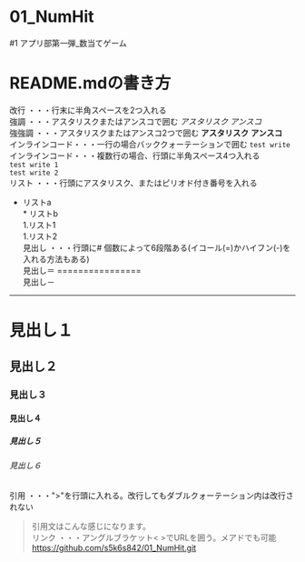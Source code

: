 # 01_NumHit
#1 アプリ部第一弾_数当てゲーム

# README.mdの書き方
  改行            ・・・行末に半角スペースを2つ入れる  
  強調            ・・・アスタリスクまたはアンスコで囲む *アスタリスク* _アンスコ_  
  強強調          ・・・アスタリスクまたはアンスコ2つで囲む **アスタリスク** __アンスコ__  
  インラインコード・・・一行の場合バッククォーテーションで囲む `test write`  
  インラインコード・・・複数行の場合、行頭に半角スペース4つ入れる  
    `test write 1`  
     `test write 2`  
  リスト          ・・・行頭にアスタリスク、またはピリオド付き番号を入れる  
  * リストa  
		* リストb  
  1.リスト1  
		1.リスト2  
  見出し          ・・・行頭に# 個数によって6段階ある(イコール(=)かハイフン(-)を入れる方法もある)  
見出し＝
================  
見出し－
----------------  
# 見出し１
## 見出し２  
### 見出し３  
#### 見出し４  
##### 見出し５  
###### 見出し６  
  引用            ・・・">"を行頭に入れる。改行してもダブルクォーテーション内は改行されない  
> 引用文はこんな感じになります。  
  リンク          ・・・アングルブラケット< >でURLを囲う。メアドでも可能  
  <https://github.com/s5k6s842/01_NumHit.git>  
  